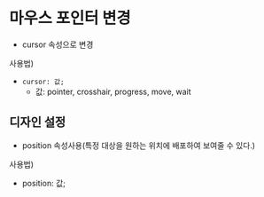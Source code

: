 # 마우스 포인터 변경
- cursor 속성으로 변경

사용법)
- `cursor: 값;`
	- 값: pointer, crosshair, progress, move, wait
	
## 디자인 설정
- position 속성사용(특정 대상을 원하는 위치에 배포하여 보여줄 수 있다.)

사용법)
- position: 값;
	
